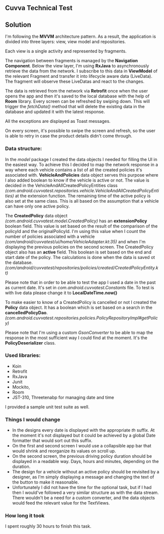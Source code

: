 ## Cuvva Technical Test

## Solution
I'm following the **MVVM** architecture pattern. As a result, the application is divided into three layers: view, view model and repositories.


Each view is a single activity and represented by fragments.


The navigation between fragments is managed by the **Navigation Component**.
Below the view layer, I'm using **RxJava** to asynchronously retrieve the data from the network. I subscribe to this data in **ViewModel** of the relevant Fragment and transfer it into lifecycle aware data (LiveData).
The fragment will observe these LiveDatas and react to the changes.


The data is retrieved from the network via **Retrofit** once when the user opens the app and then it's saved to the local database with the help of **Room** library.
Every screen can be refreshed by swiping down. This will trigger the *fetchData()* method that will delete the existing data in the database and updated it with the latest response.


All the exceptions are displayed as Toast messages.


On every screen, it's possible to swipe the screen and refresh, so the user is able to retry in case the product details didn't come through.


### Data structure:
In the *model* package I created the data objects I needed for filling the UI in the easiest way. 
To achieve this I decided to map the network response in a way where each vehicle contains a list of all the created policies it's associated with.
**VehicleAndPolicies** data object serves this purpose where I also added boolean to know if the vehicle is active or not.
The value is decided in the VehicleAndAllCreatedPolicyEntities class *(com.android.cuvvatest.repositories.vehicle.VehicleAndAllCreatedPolicyEntities)* at the extension function.
The remaining time of the active policy is also set at the same class. This is all based on the assumption that a vehicle can have only one active policy.


The **CreatedPolicy** data object *(com.android.cuvvatest.model.CreatedPolicy)* has an **extensionPolicy** boolean field.
This value is set based on the result of the comparison of the policyId and the originalPolicyId.
I'm using this value when I count the number of policies associated with a vehicle
*(com/android/cuvvatest/ui/home/VehicleAdapter.kt:35)*
and when I'm displaying the previous policies on the second screen.
The CreatedPolicy object also has an **active** field. This boolean is set based on the end and start date of the policy.
The calculations is done when the data is saved ot the database. *(com/android/cuvvatest/repositories/policies/created/CreatedPolicyEntity.kt)*


Please note that in order to be able to test the app I used a date in the past as current date. It's set in *com.android.cuvvatest.Constants* file.
To test is with live data please change it to **LocalDateTime.now()**


To make easier to know of a CreatedPolicy is cancelled or not I created the **Policy** data object.
It has a boolean which is set based on a search in the **cancelledPolicyDao**. *(com.android.cuvvatest.repositories.policies.PolicyRepositoryImpl#getPolicy)*


Please note that I'm using a custom *GsonConverter* to be able to map the response in the most sufficient way I could find at the moment. It's the **PolicyDeserializer** class.


### Used libraries:
* Koin
* Retrofit
* RxJava
* Junit
* Mockito,
* Room
* JST-310, Threetenabp for managing date and time


I provided a sample unit test suite as well.

### Things I would change
* In the designs every date is displayed with the appropriate *th* suffix. At the moment it's not displayed but it could be achieved by
a global Date formatter that would sort out this suffix.
* On the first and second screen I would use a collapsible app bar that would shrink and reorganize its values on scroll up.
* On the second screen, the previous driving policy duration should be displayed in a readable way. Days, hours and minutes, depending on the duration.
* The design for a vehicle without an active policy should be revisited by a designer, as I'm simply displaying a message and changing the text of the button to make it reasonable.
* Unfortunately I did not have the time for the optional task, but if I had then I would've followed a very similar structure as with the data stream. There wouldn't be a need for a custom converter, and the data objects would feed the relevant value for the TextViews.

### How long it took
I spent roughly 30 hours to finish this task.
